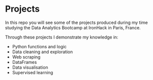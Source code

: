 # Projects

In this repo you will see some of the projects produced during my time studying the Data Analytics Bootcamp at IronHack in Paris, France.

Through these projects I demonstrate my knowledge in:

* Python functions and logic
* Data cleaning and exploration
* Web scraping
* DataFrames
* Data visualisation
* Supervised learning
